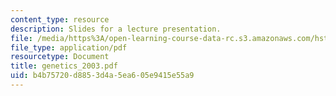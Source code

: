 ```yaml
---
content_type: resource
description: Slides for a lecture presentation.
file: /media/https%3A/open-learning-course-data-rc.s3.amazonaws.com/hst-035-principle-and-practice-of-human-pathology-spring-2003/b4b75720d8853d4a5ea605e9415e55a9_genetics_2003.pdf
file_type: application/pdf
resourcetype: Document
title: genetics_2003.pdf
uid: b4b75720-d885-3d4a-5ea6-05e9415e55a9
---
```

